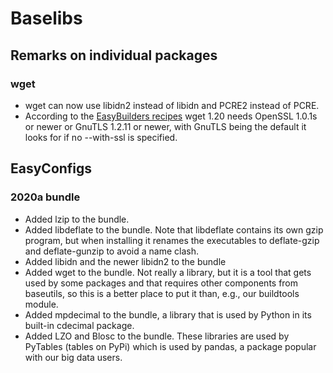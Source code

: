 # Baselibs

## Remarks on individual packages

### wget

* wget can now use libidn2 instead of libidn and PCRE2 instead of PCRE.
* According to the [EasyBuilders recipes](https://github.com/easybuilders/easybuild-easyconfigs/tree/develop/easybuild/easyconfigs/w/wget)
  wget 1.20 needs OpenSSL 1.0.1s or newer or GnuTLS 1.2.11 or newer, with GnuTLS being 
  the default it looks for if no --with-ssl is specified.

## EasyConfigs

### 2020a bundle

* Added lzip to the bundle.
* Added libdeflate to the bundle. Note that libdeflate contains its own gzip program, 
  but when installing it renames the executables to deflate-gzip and deflate-gunzip 
  to avoid a name clash.
* Added libidn and the newer libidn2 to the bundle
* Added wget to the bundle. Not really a library, but it is a tool that gets used by
  some packages and that requires other components from baseutils, so this is a better
  place to put it than, e.g., our buildtools module.
* Added mpdecimal to the bundle, a library that is used by Python in its built-in
  cdecimal package.
* Added LZO and Blosc to the bundle. These libraries are used by PyTables (tables
  on PyPi) which is used by pandas, a package popular with our big data users.



